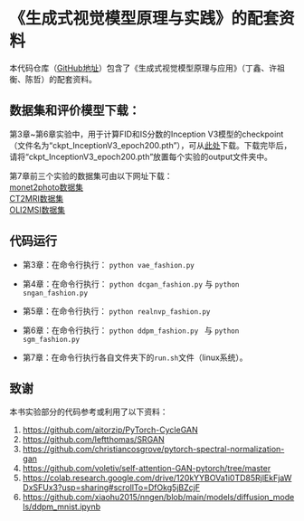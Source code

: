 # 《生成式视觉模型原理与实践》的配套资料

本代码仓库（[GitHub地址](https://github.com/UBCDingXin/textbook_generative_model)）包含了《生成式视觉模型原理与应用》（丁鑫、许祖衡、陈哲）的配套资料。


## 数据集和评价模型下载：

第3章~第6章实验中，用于计算FID和IS分数的Inception V3模型的checkpoint（文件名为“ckpt_InceptionV3_epoch200.pth”），可从[此处](https://pan.baidu.com/s/1l14o4YPwiHGlED_PRKRAfA?pwd=3sdb)下载。下载完毕后，请将“ckpt_InceptionV3_epoch200.pth”放置每个实验的output文件夹中。

第7章前三个实验的数据集可由以下网址下载：</br>
[monet2photo数据集](https://pan.baidu.com/s/1QFZAAwctcBCNMGt9Gj1kdA?pwd=mcex)</br>
[CT2MRI数据集](https://pan.baidu.com/s/1AOTmcboIswwjKN2Gr_EqSQ?pwd=8ppp)</br>
[OLI2MSI数据集](https://pan.baidu.com/s/1Qg9CqAwKMhvF_03-RSMG-A?pwd=dqd2)</br>

## 代码运行
- 第3章：在命令行执行：
```python vae_fashion.py```

- 第4章：在命令行执行：
```python dcgan_fashion.py```
与
```python sngan_fashion.py```

- 第5章：在命令行执行：
```python realnvp_fashion.py```

- 第6章：在命令行执行：
```python ddpm_fashion.py ```
与
```python sgm_fashion.py ```

- 第7章：在命令行执行各自文件夹下的`run.sh`文件（linux系统）。


## 致谢
本书实验部分的代码参考或利用了以下资料：</br>
1. https://github.com/aitorzip/PyTorch-CycleGAN
2. https://github.com/leftthomas/SRGAN
3. https://github.com/christiancosgrove/pytorch-spectral-normalization-gan 
4. https://github.com/voletiv/self-attention-GAN-pytorch/tree/master 
5. https://colab.research.google.com/drive/120kYYBOVa1i0TD85RjlEkFjaWDxSFUx3?usp=sharing#scrollTo=DfOkg5jBZcjF
6. https://github.com/xiaohu2015/nngen/blob/main/models/diffusion_models/ddpm_mnist.ipynb